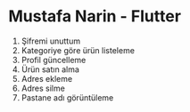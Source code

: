 # Mustafa Narin - Flutter

1. Şifremi unuttum
2. Kategoriye göre ürün listeleme
3. Profil güncelleme
4. Ürün satın alma
5. Adres ekleme
6. Adres silme
7. Pastane adı görüntüleme
